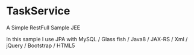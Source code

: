 # TaskService
A Simple RestFull Sample JEE

In this sample I use JPA with MySQL / Glass fish / Java8 / JAX-RS / Xml / jQuery / Bootstrap / HTML5
